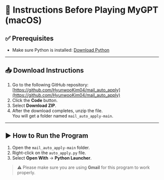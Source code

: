 # 📌 Instructions Before Playing MyGPT (macOS)

## ✅ Prerequisites

- Make sure Python is installed: [Download Python](https://www.python.org/downloads)

---

## 📥 Download Instructions

1. Go to the following GitHub repository:  
   [https://github.com/HyunwooKim04/mail_auto_apply](https://github.com/HyunwooKim04/mail_auto_apply)
2. Click the **Code** button.
3. Select **Download ZIP**.
4. After the download completes, unzip the file.  
   You will get a folder named `mail_auto_apply-main`.

---

## ▶️ How to Run the Program

1. Open the `mail_auto_apply-main` folder.
2. Right-click on the `auto_apply.py` file.
3. Select **Open With** → **Python Launcher**.

> ⚠️ Please make sure you are using **Gmail** for this program to work properly.

